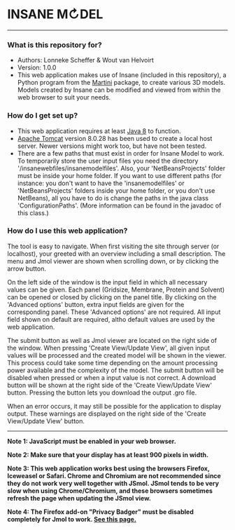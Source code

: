 # INSANE M↻DEL #

---------------------

### What is this repository for? ###

* Authors: Lonneke Scheffer & Wout van Helvoirt
* Version: 1.0.0
* This web application makes use of Insane (included in this repository), a Python program from the [Martini](http://md.chem.rug.nl/) package, to create various 3D models. Models created by Insane can be modified and viewed from within the web browser to suit your needs.

### How do I get set up? ###

* This web application requires at least [Java 8](https://www.oracle.com/downloads/index.html) to function.
* [Apache Tomcat](http://tomcat.apache.org/download-80.cgi) version 8.0.28 has been used to create a local host server. Newer versions might work too, but have not been tested.
* There are a few paths that must exist in order for Insane Model to work. To temporarily store the user input files you need the directory '<your home folder>/insanewebfiles/insanemodelfiles'. Also, your 'NetBeansProjects' folder must be inside your home folder. If you want to use different paths (for instance: you don't want to have the 'insanemodelfiles' or 'NetBeansProjects' folders inside your home folder, or you don't use NetBeans), all you have to do is change the paths in the java class 'ConfigurationPaths'. (More information can be found in the javadoc of this class.)

### How do I use this web application? ###

The tool is easy to navigate. When first visiting the site through server (or localhost), your greeted with an overview including a small description. The menu and Jmol viewer are shown when scrolling down, or by clicking the arrow button.

On the left side of the window is the input field in which all necessary values can be given. Each panel (Gridsize, Membrane, Protein and Solvent) can be opened or closed by clicking on the panel title. By clicking on the 'Advanced options' button, extra input fields are given for the corresponding panel. These 'Advanced options' are not required. All input field shown on default are required, altho default values are used by the web application.

The submit button as well as Jmol viewer are located on the right side of the window. When pressing 'Create View/Update View', all given input values will be processed and the created model will be shown in the viewer. This process could take some time depending on the amount processing power available and the complexity of the model. The submit button will be disabled when pressed or when a input value is not correct. A download button will be shown at the right side of the 'Create View/Update View' button. Pressing the button lets you download the output .gro file.

When an error occurs, it may still be possible for the application to display output. These warnings are displayed on the right side of the 'Create View/Update View' button.

---------------------

**Note 1: JavaScript must be enabled in your web browser.**

**Note 2: Make sure that your display has at least 900 pixels in width.**

**Note 3: This web application works best using the browsers Firefox, Iceweasel or Safari. Chrome and Chromium are not recommended since they do not work very well together with JSmol. JSmol tends to be very slow when using Chrome/Chromium, and these browsers sometimes refresh the page when updating the JSmol view.**

**Note 4: The Firefox add-on "Privacy Badger" must be disabled completely for Jmol to work. [See this page.](http://wiki.jmol.org/index.php/Compatibility)**